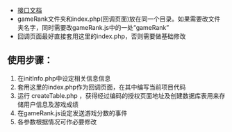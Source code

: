 ﻿* [接口文档](https://mp.weixin.qq.com/wiki?t=resource/res_main&id=mp1421140842&token=&lang=zh_CN)
* gameRank文件夹和index.php(回调页面)放在同一个目录。如果需要改文件夹名字，同时需要改gameRank.js中的一处“gameRank”
* 回调页面最好直接套用这里的index.php，否则需要做基础修改


## 使用步骤：
1. 在initInfo.php中设定相关信息信息
2. 套用这里的index.php作为回调页面，在其中编写当前项目代码
3. 运行 createTable.php ，获得经过编码的授权页面地址及创建数据库表用来存储用户信息及游戏成绩
4. 在gameRank.js设定发送游戏分数的事件
5. 各参数根据情况可作必要修改



